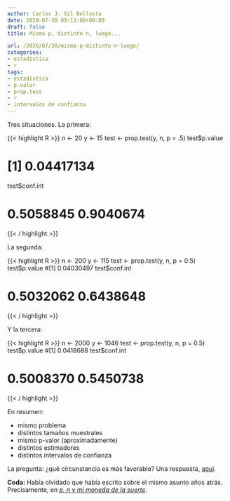```yaml
---
author: Carlos J. Gil Bellosta
date: 2020-07-30 09:13:00+00:00
draft: false
title: Misma p, distinto n, luego...

url: /2020/07/30/misma-p-distinto-n-luego/
categories:
- estadística
- r
tags:
- estadística
- p-valor
- prop.test
- r
- intervalos de confianza
---
```


Tres situaciones. La primera:

{{< highlight R >}}
n <- 20
y <- 15
test <- prop.test(y, n, p = .5)
test$p.value
# [1] 0.04417134
test$conf.int
# 0.5058845 0.9040674
{{< / highlight >}}

La segunda:

{{< highlight R >}}
n <- 200
y <- 115
test <- prop.test(y, n, p = 0.5)
test$p.value
#[1] 0.04030497
test$conf.int
# 0.5032062 0.6438648
{{< / highlight >}}

Y la tercera:

{{< highlight R >}}
n <- 2000
y <- 1046
test <- prop.test(y, n, p = 0.5)
test$p.value
#[1] 0.0418688
test$conf.int
# 0.5008370 0.5450738
{{< / highlight >}}

En resumen:

* mismo problema
* distintos tamaños muestrales
* mismo p-valor (aproximadamente)
* distintos estimadores
* distintos intervalos de confianza

La pregunta: ¿qué circunstancia es más favorable? Una respuesta, [aquí](https://statmodeling.stat.columbia.edu/2015/10/13/what-do-you-learn-from-p-05-this-example-from-carl-morris-will-blow-your-mind/).

**Coda:** Había olvidado que había escrito sobre el mismo asunto años atrás. Precisamente, en [_p, n y mi moneda de la suerte_](https://www.datanalytics.com/2011/12/20/p-n-y-mi-moneda-de-la-suerte/).



